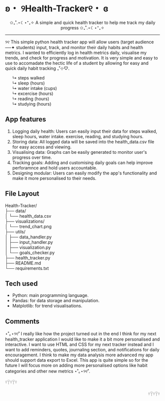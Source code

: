 # ʚ・ ୨Health-Tracker୧・ ɞ
<p align="center">✩₊˚.⋆☾⋆⁺₊✧ A simple and quick health tracker to help me track my daily progress ✩₊˚.⋆☾⋆⁺₊✧</p>

<hr>
<p>
୨୧ This simple python health tracker app will allow users (target audience ──✦ students) input, track, and monitor their daily habits and health metrics. I wanted to efficiently log in health metrics daily, visualise my trends, and check for progress and motivation. It is very simple and easy to use to accomadate the hectic life of a student by allowing for easy and quick daily habit tracking ₊˚⊹♡.
    <ul>
        ↳ steps walked <br>
        ↳ sleep (hours)<br>
        ↳ water intake (cups)<br>
        ↳ excercise (hours)<br>
        ↳ reading (hours)<br>
        ↳ studying (hours)<br>
    </ul>
</p>

## App features
<ol>
    <li>Logging daily health: Users can easily input their data for  steps walked, sleep hours, water intake. exercise, reading, and studying hours.</li>
    <li>Storing data: All logged data will be saved into the health_data.csv file for easy access and viewing.</li>
    <li>Visualising data: Graphs can be easily generated to monitor user's progress over time.</li>
    <li>Tracking goals: Adding and customising daily goals can help improve perforamnce and hold users accountable.</li>
    <li>Designing modular: Users can easily modify the app's functionality and make it more personalised to their needs.</li>
</ol>

 ## File Layout 
 <p>
 Health-Tracker/<br>
├── data/ <br>
│   └── health_data.csv       <br>  
├── visualizations/<br>
│   └── trend_chart.png   <br>     
├── utils/<br>
│   ├── data_handler.py <br>       
│   ├── input_handler.py <br>      
│   ├── visualization.py <br>      
│   └── goals_checker.py <br>      
├── health_tracker.py  <br>        
├── README.md  <br>                
└── requirements.txt <br>          

</p>

## Tech used
<ul>
    <li>Python: main programming language.</li>
    <li>Pandas: for data storage and manipulation. </li>
    <li>Matplotlib: for trend visualisations.</li>
</ul>

## Comments
<p>⋆˚｡⋆୨୧˚ I really like how the project turned out in the end I think for my next health_tracker application I would like to make it a bit more personalised and interactive. I want to use HTML and CSS for my next tracker instead and I want to add reminders, quotes, journaling section, and notifications for daily encouragement. I think to make my data analysis more advanced my app should support data export to Excel. This app is quite simple so for the future I will focus more on adding more personalised options like habit categories and other new metrics ⋆˚｡⋆୨୧˚.</p>

<p align="left">𓍊𓋼𓍊𓋼𓍊</p><p align="right">𓍊𓋼𓍊𓋼𓍊</p>